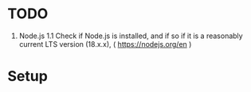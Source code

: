 # TODO

1. Node.js
1.1 Check if Node.js is installed, and if so if it is a reasonably current LTS version (18.x.x), ( https://nodejs.org/en )


# Setup

